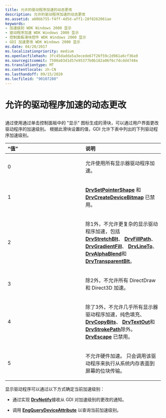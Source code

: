```yaml
---
title: 允许的驱动程序加速的动态更改
description: 允许的驱动程序加速的动态更改
ms.assetid: a80bb755-f4ff-4d5d-aff1-28f8262061ae
keywords:
- 加速级别 WDK Windows 2000 显示
- 驱动程序加速 WDK Windows 2000 显示
- 控制面板滑块控件 WDK Windows 2000 显示
- GDI 加速更改 WDK Windows 2000 显示
ms.date: 04/20/2017
ms.localizationpriority: medium
ms.openlocfilehash: 3fc45dadda5a3ecede67f26f59c2d961a6cf36a9
ms.sourcegitcommit: 7500a03d1d57e95377b0b182a06f6c7dcdd4748e
ms.translationtype: MT
ms.contentlocale: zh-CN
ms.lasthandoff: 09/15/2020
ms.locfileid: "90107280"
---
```

# <a name="dynamic-change-of-permitted-driver-accelerations"></a>允许的驱动程序加速的动态更改


## <span id="ddk_dynamic_change_of_permitted_driver_accelerations_gg"></span><span id="DDK_DYNAMIC_CHANGE_OF_PERMITTED_DRIVER_ACCELERATIONS_GG"></span>


通过使用通过单击控制面板中的 "显示" 图标生成的滑块，可以通过用户界面更改驱动程序的加速级别。 根据此滑块设置的值，GDI 允许下表中列出的下列驱动程序加速级别。

<table>
<colgroup>
<col width="50%" />
<col width="50%" />
</colgroup>
<thead>
<tr class="header">
<th align="left">“值”</th>
<th align="left">说明</th>
</tr>
</thead>
<tbody>
<tr class="odd">
<td align="left"><p>0</p></td>
<td align="left"><p>允许使用所有显示器驱动程序加速。</p></td>
</tr>
<tr class="even">
<td align="left"><p>1</p></td>
<td align="left"><p><a href="/windows/desktop/api/winddi/nf-winddi-drvsetpointershape" data-raw-source="[&lt;strong&gt;DrvSetPointerShape&lt;/strong&gt;](/windows/desktop/api/winddi/nf-winddi-drvsetpointershape)"><strong>DrvSetPointerShape</strong></a> 和 <a href="/windows/desktop/api/winddi/nf-winddi-drvcreatedevicebitmap" data-raw-source="[&lt;strong&gt;DrvCreateDeviceBitmap&lt;/strong&gt;](/windows/desktop/api/winddi/nf-winddi-drvcreatedevicebitmap)"><strong>DrvCreateDeviceBitmap</strong></a> 已禁用。</p></td>
</tr>
<tr class="odd">
<td align="left"><p>2</p></td>
<td align="left"><p>除1外，不允许更复杂的显示驱动程序加速，包括 <a href="/windows/desktop/api/winddi/nf-winddi-drvstretchblt" data-raw-source="[&lt;strong&gt;DrvStretchBlt&lt;/strong&gt;](/windows/desktop/api/winddi/nf-winddi-drvstretchblt)"><strong>DrvStretchBlt</strong></a>、 <a href="/windows/desktop/api/winddi/nf-winddi-drvfillpath" data-raw-source="[&lt;strong&gt;DrvFillPath&lt;/strong&gt;](/windows/desktop/api/winddi/nf-winddi-drvfillpath)"><strong>DrvFillPath</strong></a>、 <a href="/windows/desktop/api/winddi/nf-winddi-drvgradientfill" data-raw-source="[&lt;strong&gt;DrvGradientFill&lt;/strong&gt;](/windows/desktop/api/winddi/nf-winddi-drvgradientfill)"><strong>DrvGradientFill</strong></a>、 <a href="/windows/desktop/api/winddi/nf-winddi-drvlineto" data-raw-source="[&lt;strong&gt;DrvLineTo&lt;/strong&gt;](/windows/desktop/api/winddi/nf-winddi-drvlineto)"><strong>DrvLineTo</strong></a>、 <a href="/windows/desktop/api/winddi/nf-winddi-drvalphablend" data-raw-source="[&lt;strong&gt;DrvAlphaBlend&lt;/strong&gt;](/windows/desktop/api/winddi/nf-winddi-drvalphablend)"><strong>DrvAlphaBlend</strong></a>和 <a href="/windows/desktop/api/winddi/nf-winddi-drvtransparentblt" data-raw-source="[&lt;strong&gt;DrvTransparentBlt&lt;/strong&gt;](/windows/desktop/api/winddi/nf-winddi-drvtransparentblt)"><strong>DrvTransparentBlt</strong></a>。</p></td>
</tr>
<tr class="even">
<td align="left"><p>3</p></td>
<td align="left"><p>除2外，不允许所有 DirectDraw 和 Direct3D 加速。</p></td>
</tr>
<tr class="odd">
<td align="left"><p>4</p></td>
<td align="left"><p>除了3外，不允许几乎所有显示器驱动程序加速，纯色填充、 <a href="/windows/desktop/api/winddi/nf-winddi-drvcopybits" data-raw-source="[&lt;strong&gt;DrvCopyBits&lt;/strong&gt;](/windows/desktop/api/winddi/nf-winddi-drvcopybits)"><strong>DrvCopyBits</strong></a>、 <a href="/windows/desktop/api/winddi/nf-winddi-drvtextout" data-raw-source="[&lt;strong&gt;DrvTextOut&lt;/strong&gt;](/windows/desktop/api/winddi/nf-winddi-drvtextout)"><strong>DrvTextOut</strong></a>和 <a href="/windows/desktop/api/winddi/nf-winddi-drvstrokepath" data-raw-source="[&lt;strong&gt;DrvStrokePath&lt;/strong&gt;](/windows/desktop/api/winddi/nf-winddi-drvstrokepath)"><strong>DrvStrokePath</strong></a>除外。 <a href="/windows/desktop/api/winddi/nf-winddi-drvescape" data-raw-source="[&lt;strong&gt;DrvEscape&lt;/strong&gt;](/windows/desktop/api/winddi/nf-winddi-drvescape)"><strong>DrvEscape</strong></a> 已禁用。</p></td>
</tr>
<tr class="even">
<td align="left"><p>5</p></td>
<td align="left"><p>不允许硬件加速。 只会调用该驱动程序来执行从系统内存表面到屏幕的位块传输。</p></td>
</tr>
</tbody>
</table>

 

显示驱动程序可以通过以下方式确定当前加速级别：

-   通过实现 [**DrvNotify**](/windows/desktop/api/winddi/nf-winddi-drvnotify)接收从 GDI 对加速级别的更改的通知。

-   调用 [**EngQueryDeviceAttribute**](/windows/desktop/api/winddi/nf-winddi-engquerydeviceattribute) 以查询当前加速级别。

